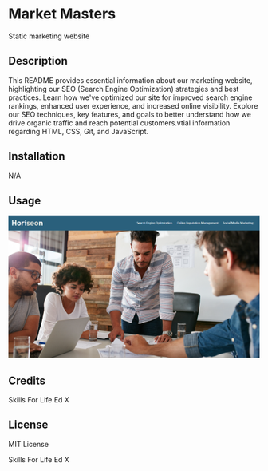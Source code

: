 # Market Masters

Static marketing website

## Description

This README provides essential information about our marketing website, highlighting our SEO (Search Engine Optimization) strategies and best practices. Learn how we've optimized our site for improved search engine rankings, enhanced user experience, and increased online visibility. Explore our SEO techniques, key features, and goals to better understand how we drive organic traffic and reach potential customers.vtial information regarding HTML, CSS, Git, and JavaScript.

## Installation

N/A

## Usage

![Alt Text](./assets/images/market-masters.png)

## Credits

Skills For Life
Ed X

## License

MIT License

Skills For Life
Ed X
